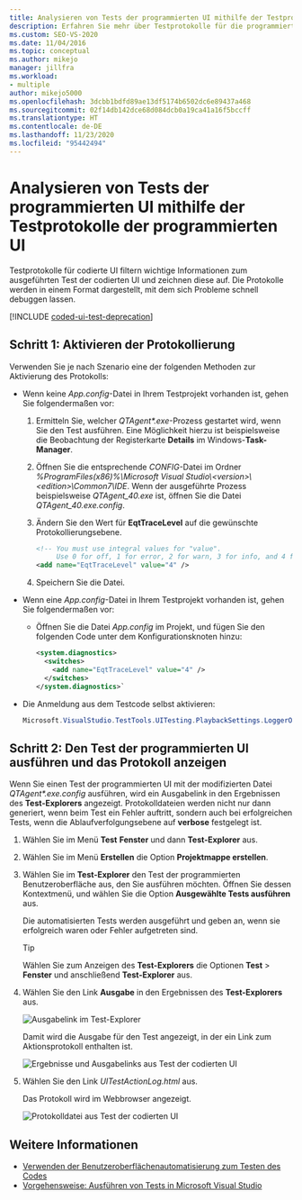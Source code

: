 ```yaml
---
title: Analysieren von Tests der programmierten UI mithilfe der Testprotokolle der programmierten UI
description: Erfahren Sie mehr über Testprotokolle für die programmierte UI, die wichtige Informationen zu Testausführungen der programmierten UI filtern und aufzeichnen.
ms.custom: SEO-VS-2020
ms.date: 11/04/2016
ms.topic: conceptual
ms.author: mikejo
manager: jillfra
ms.workload:
- multiple
author: mikejo5000
ms.openlocfilehash: 3dcbb1bdfd89ae13df5174b6502dc6e89437a468
ms.sourcegitcommit: 02f14db142dce68d084dcb0a19ca41a16f5bccff
ms.translationtype: HT
ms.contentlocale: de-DE
ms.lasthandoff: 11/23/2020
ms.locfileid: "95442494"
---
```

# <a name="analyzing-coded-ui-tests-using-coded-ui-test-logs"></a>Analysieren von Tests der programmierten UI mithilfe der Testprotokolle der programmierten UI

Testprotokolle für codierte UI filtern wichtige Informationen zum ausgeführten Test der codierten UI und zeichnen diese auf. Die Protokolle werden in einem Format dargestellt, mit dem sich Probleme schnell debuggen lassen.

[!INCLUDE [coded-ui-test-deprecation](includes/coded-ui-test-deprecation.md)]

## <a name="step-1-enable-logging"></a>Schritt 1: Aktivieren der Protokollierung

Verwenden Sie je nach Szenario eine der folgenden Methoden zur Aktivierung des Protokolls:

- Wenn keine *App.config*-Datei in Ihrem Testprojekt vorhanden ist, gehen Sie folgendermaßen vor:

   1. Ermitteln Sie, welcher *QTAgent\*.exe*-Prozess gestartet wird, wenn Sie den Test ausführen. Eine Möglichkeit hierzu ist beispielsweise die Beobachtung der Registerkarte **Details** im Windows-**Task-Manager**.

   2. Öffnen Sie die entsprechende *CONFIG*-Datei im Ordner *%ProgramFiles(x86)%\Microsoft Visual Studio\\\<version>\\\<edition>\Common7\IDE*. Wenn der ausgeführte Prozess beispielsweise *QTAgent_40.exe* ist, öffnen Sie die Datei *QTAgent_40.exe.config*.

   2. Ändern Sie den Wert für **EqtTraceLevel** auf die gewünschte Protokollierungsebene.

      ```xml
      <!-- You must use integral values for "value".
           Use 0 for off, 1 for error, 2 for warn, 3 for info, and 4 for verbose. -->
      <add name="EqtTraceLevel" value="4" />
      ```

   3. Speichern Sie die Datei.

- Wenn eine *App.config*-Datei in Ihrem Testprojekt vorhanden ist, gehen Sie folgendermaßen vor:

  - Öffnen Sie die Datei *App.config* im Projekt, und fügen Sie den folgenden Code unter dem Konfigurationsknoten hinzu:

    ```xml
    <system.diagnostics>
      <switches>
        <add name="EqtTraceLevel" value="4" />
      </switches>
    </system.diagnostics>`
    ```

- Die Anmeldung aus dem Testcode selbst aktivieren:

   ```csharp
   Microsoft.VisualStudio.TestTools.UITesting.PlaybackSettings.LoggerOverrideState = HtmlLoggerState.AllActionSnapshot;
   ```

## <a name="step-2-run-your-coded-ui-test-and-view-the-log"></a>Schritt 2: Den Test der programmierten UI ausführen und das Protokoll anzeigen

Wenn Sie einen Test der programmierten UI mit der modifizierten Datei *QTAgent\*.exe.config* ausführen, wird ein Ausgabelink in den Ergebnissen des **Test-Explorers** angezeigt. Protokolldateien werden nicht nur dann generiert, wenn beim Test ein Fehler auftritt, sondern auch bei erfolgreichen Tests, wenn die Ablaufverfolgungsebene auf **verbose** festgelegt ist.

1. Wählen Sie im Menü **Test** **Fenster** und dann **Test-Explorer** aus.

2. Wählen Sie im Menü **Erstellen** die Option **Projektmappe erstellen**.

3. Wählen Sie im **Test-Explorer** den Test der programmierten Benutzeroberfläche aus, den Sie ausführen möchten. Öffnen Sie dessen Kontextmenü, und wählen Sie die Option **Ausgewählte Tests ausführen** aus.

     Die automatisierten Tests werden ausgeführt und geben an, wenn sie erfolgreich waren oder Fehler aufgetreten sind.

    > [!TIP]
    > Wählen Sie zum Anzeigen des **Test-Explorers** die Optionen **Test** > **Fenster** und anschließend **Test-Explorer** aus.

4. Wählen Sie den Link **Ausgabe** in den Ergebnissen des **Test-Explorers** aus.

     ![Ausgabelink im Test-Explorer](../test/media/cuit_htmlactionlog1.png)

     Damit wird die Ausgabe für den Test angezeigt, in der ein Link zum Aktionsprotokoll enthalten ist.

     ![Ergebnisse und Ausgabelinks aus Test der codierten UI](../test/media/cuit_htmlactionlog2.png)

5. Wählen Sie den Link *UITestActionLog.html* aus.

     Das Protokoll wird im Webbrowser angezeigt.

     ![Protokolldatei aus Test der codierten UI](../test/media/cuit_htmlactionlog3.png)

## <a name="see-also"></a>Weitere Informationen

- [Verwenden der Benutzeroberflächenautomatisierung zum Testen des Codes](../test/use-ui-automation-to-test-your-code.md)
- [Vorgehensweise: Ausführen von Tests in Microsoft Visual Studio](/previous-versions/ms182470(v=vs.140))